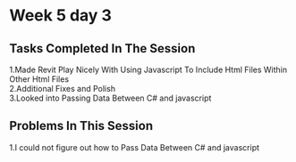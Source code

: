 # Week 5 day 3
## Tasks Completed In The Session
1.Made Revit Play Nicely With Using Javascript To Include Html Files Within Other Html Files  
2.Additional Fixes and Polish  
3.Looked into Passing Data Between C# and javascript
## Problems In This Session
1.I could not figure out how to Pass Data Between C# and javascript
